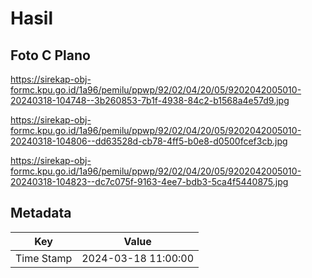 # Hasil

## Foto C Plano

https://sirekap-obj-formc.kpu.go.id/1a96/pemilu/ppwp/92/02/04/20/05/9202042005010-20240318-104748--3b260853-7b1f-4938-84c2-b1568a4e57d9.jpg

https://sirekap-obj-formc.kpu.go.id/1a96/pemilu/ppwp/92/02/04/20/05/9202042005010-20240318-104806--dd63528d-cb78-4ff5-b0e8-d0500fcef3cb.jpg

https://sirekap-obj-formc.kpu.go.id/1a96/pemilu/ppwp/92/02/04/20/05/9202042005010-20240318-104823--dc7c075f-9163-4ee7-bdb3-5ca4f5440875.jpg


## Metadata

| Key        | Value               |
| ---------- | ------------------- |
| Time Stamp | 2024-03-18 11:00:00 |



